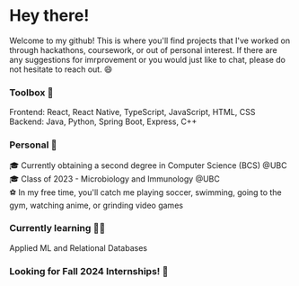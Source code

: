 # Hey there! 

Welcome to my github! This is where you'll find projects that I've worked on through hackathons, coursework, or out of personal interest. If there are any suggestions for imrprovement or you would just like to chat, please do not hesitate to reach out. 😄

### Toolbox 🔨
Frontend: React, React Native, TypeScript, JavaScript, HTML, CSS  
Backend: Java, Python, Spring Boot, Express, C++

### Personal 🍄
🎓 Currently obtaining a second degree in Computer Science (BCS) @UBC  
🎓 Class of 2023 - Microbiology and Immunology @UBC  
⚽️ In my free time, you'll catch me playing soccer, swimming, going to the gym, watching anime, or grinding video games  

### Currently learning 👨‍💻
Applied ML and Relational Databases

### Looking for Fall 2024 Internships! 🌱

      
<!--
**griffw00/griffw00** is a ✨ _special_ ✨ repository because its `README.md` (this file) appears on your GitHub profile.

Here are some ideas to get you started:

- 🔭 I’m currently working on ...
- 🌱 I’m currently learning ...
- 👯 I’m looking to collaborate on ...
- 🤔 I’m looking for help with ...
- 💬 Ask me about ...
- 📫 How to reach me: ...
- 😄 Pronouns: ...
- ⚡ Fun fact: ...
-->
